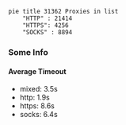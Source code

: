 
```mermaid
pie title 31362 Proxies in list
    "HTTP" : 21414
    "HTTPS": 4256
    "SOCKS" : 8894
```

### Some Info
#### Average Timeout

- mixed: 3.5s
- http: 1.9s
- https: 8.6s
- socks: 6.4s